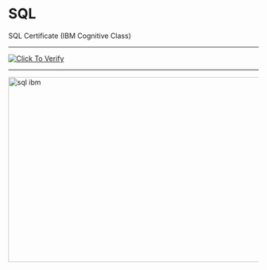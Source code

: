 # SQL
SQL Certificate (IBM Cognitive Class)

---

<p align="left">
<a href="https://courses.cognitiveclass.ai/certificates/965237d5cd0a49328c64fae26fa55a73">
  <img src="https://img.shields.io/badge/Click_To_Verify-blue?style=flat-square" alt="Click To Verify"/>
</a>

---

<img width="568" height="374" alt="sql ibm" src="https://github.com/user-attachments/assets/685b6619-82ee-4b41-a32d-2026466c50b3" />


